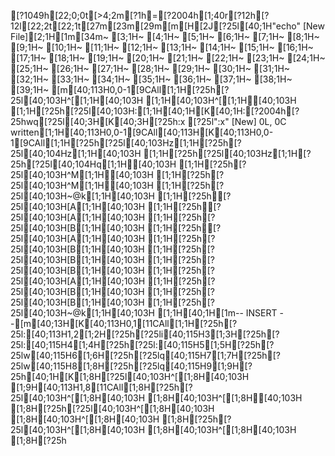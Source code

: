 [?1049h[22;0;0t[>4;2m[?1h=[?2004h[1;40r[?12h[?12l[22;2t[22;1t[27m[23m[29m[m[H[2J[?25l[40;1H"echo" [New File][2;1H[1m[34m~                                                                                                                                 [3;1H~                                                                                                                                 [4;1H~                                                                                                                                 [5;1H~                                                                                                                                 [6;1H~                                                                                                                                 [7;1H~                                                                                                                                 [8;1H~                                                                                                                                 [9;1H~                                                                                                                                 [10;1H~                                                                                                                                 [11;1H~                                                                                                                                 [12;1H~                                                                                                                                 [13;1H~                                                                                                                                 [14;1H~                                                                                                                                 [15;1H~                                                                                                                                 [16;1H~                                                                                                                                 [17;1H~                                                                                                                                 [18;1H~                                                                                                                                 [19;1H~                                                                                                                                 [20;1H~                                                                                                                                 [21;1H~                                                                                                                                 [22;1H~                                                                                                                                 [23;1H~                                                                                                                                 [24;1H~                                                                                                                                 [25;1H~                                                                                                                                 [26;1H~                                                                                                                                 [27;1H~                                                                                                                                 [28;1H~                                                                                                                                 [29;1H~                                                                                                                                 [30;1H~                                                                                                                                 [31;1H~                                                                                                                                 [32;1H~                                                                                                                                 [33;1H~                                                                                                                                 [34;1H~                                                                                                                                 [35;1H~                                                                                                                                 [36;1H~                                                                                                                                 [37;1H~                                                                                                                                 [38;1H~                                                                                                                                 [39;1H~                                                                                                                                 [m[40;113H0,0-1[9CAll[1;1H[?25h[?25l[40;103H^[[1;1H[40;103H  [1;1H[40;103H^[[1;1H[40;103H  [1;1H[?25h[?25l[40;103H:[1;1H[40;1H[K[40;1H:[?2004h[?25hwq[?25l[40;3H[K[40;3H[?25h:x[?25l":x" [New] 0L, 0C written[1;1H[40;113H0,0-1[9CAll[40;113H[K[40;113H0,0-1[9CAll[1;1H[?25h[?25l[40;103Hz[1;1H[?25h[?25l[40;104Hz[1;1H[40;103H  [1;1H[?25h[?25l[40;103Hz[1;1H[?25h[?25l[40;104Hq[1;1H[40;103H  [1;1H[?25h[?25l[40;103H^M[1;1H[40;103H  [1;1H[?25h[?25l[40;103H^M[1;1H[40;103H  [1;1H[?25h[?25l[40;103H~@k[1;1H[40;103H   [1;1H[?25h[?25l[40;103H[A[1;1H[40;103H  [1;1H[?25h[?25l[40;103H[A[1;1H[40;103H  [1;1H[?25h[?25l[40;103H[B[1;1H[40;103H  [1;1H[?25h[?25l[40;103H[A[1;1H[40;103H  [1;1H[?25h[?25l[40;103H[B[1;1H[40;103H  [1;1H[?25h[?25l[40;103H[B[1;1H[40;103H  [1;1H[?25h[?25l[40;103H[B[1;1H[40;103H  [1;1H[?25h[?25l[40;103H[A[1;1H[40;103H  [1;1H[?25h[?25l[40;103H[B[1;1H[40;103H  [1;1H[?25h[?25l[40;103H[B[1;1H[40;103H  [1;1H[?25h[?25l[40;103H~@k[1;1H[40;103H   [1;1H[40;1H[1m-- INSERT --[m[40;13H[K[40;113H0,1[11CAll[1;1H[?25h[?25l:[40;113H1,2[1;2H[?25h[?25li[40;115H3[1;3H[?25h[?25l:[40;115H4[1;4H[?25h[?25l:[40;115H5[1;5H[?25h[?25lw[40;115H6[1;6H[?25h[?25lq[40;115H7[1;7H[?25h[?25lw[40;115H8[1;8H[?25h[?25lq[40;115H9[1;9H[?25h[40;1H[K[1;8H[?25l[40;103H^[[1;8H[40;103H  [1;9H[40;113H1,8[11CAll[1;8H[?25h[?25l[40;103H^[[1;8H[40;103H  [1;8H[40;103H^[[1;8H[40;103H  [1;8H[?25h[?25l[40;103H^[[1;8H[40;103H  [1;8H[40;103H^[[1;8H[40;103H  [1;8H[?25h[?25l[40;103H^[[1;8H[40;103H  [1;8H[40;103H^[[1;8H[40;103H  [1;8H[?25h